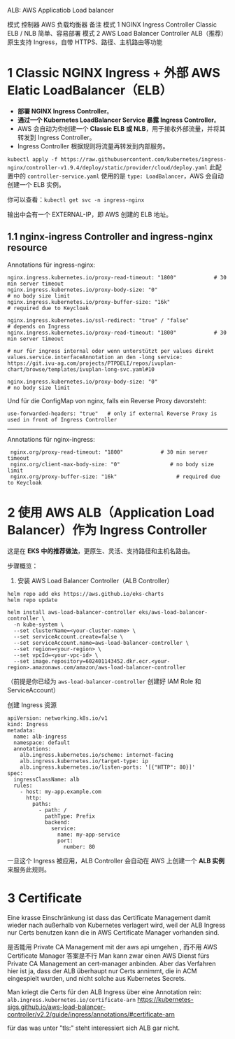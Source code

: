 
ALB:  AWS Applicatiob Load balancer 


模式	控制器	AWS 负载均衡器	备注
模式 1	NGINX Ingress Controller	Classic ELB / NLB	简单、容易部署
模式 2	AWS Load Balancer Controller	ALB（推荐）	原生支持 Ingress，自带 HTTPS、路径、主机路由等功能



# 1 Classic NGINX Ingress + 外部 AWS Elatic LoadBalancer（ELB）

- **部署 NGINX Ingress Controller**。
- **通过一个 Kubernetes LoadBalancer Service 暴露 Ingress Controller**。
- AWS 会自动为你创建一个 **Classic ELB 或 NLB**，用于接收外部流量，并将其转发到 Ingress Controller。
- Ingress Controller 根据规则将流量再转发到内部服务。



`kubectl apply -f https://raw.githubusercontent.com/kubernetes/ingress-nginx/controller-v1.9.4/deploy/static/provider/cloud/deploy.yaml`
此配置中的 `controller-service.yaml` 使用的是 `type: LoadBalancer`，AWS 会自动创建一个 ELB 实例。

你可以查看：`kubectl get svc -n ingress-nginx`

输出中会有一个 EXTERNAL-IP，即 AWS 创建的 ELB 地址。



## 1.1 nginx-ingress Controller  and ingress-nginx resource 

Annotations für ingress-nginx:
```
nginx.ingress.kubernetes.io/proxy-read-timeout: "1800"            # 30 min server timeout
nginx.ingress.kubernetes.io/proxy-body-size: "0"                        # no body size limit
nginx.ingress.kubernetes.io/proxy-buffer-size: "16k"                   # required due to Keycloak

nginx.ingress.kubernetes.io/ssl-redirect: "true" / "false"               # depends on Ingress
nginx.ingress.kubernetes.io/proxy-read-timeout: "1800"            # 30 min server timeout

# nur für ingress internal oder wenn unterstützt per values direkt values.service.interfaceAnnotation an den -long service: https://git.ivu-ag.com/projects/PTPDELI/repos/ivuplan-chart/browse/templates/ivuplan-long-svc.yaml#10

nginx.ingress.kubernetes.io/proxy-body-size: "0"                        # no body size limit
```

Und für die ConfigMap von nginx, falls ein Reverse Proxy davorsteht: 
```
use-forwarded-headers: "true"   # only if external Reverse Proxy is used in front of Ingress Controller
```

---


Annotations für nginx-ingress:
```
 nginx.org/proxy-read-timeout: "1800"            # 30 min server timeout
 nginx.org/client-max-body-size: "0"                # no body size limit
 nginx.org/proxy-buffer-size: "16k"                   # required due to Keycloak
```


# 2 使用 AWS ALB（Application Load Balancer）作为 Ingress Controller

这是在 **EKS 中的推荐做法**，更原生、灵活、支持路径和主机名路由。

步骤概览：
1. 安装 AWS Load Balancer Controller（ALB Controller）

```
helm repo add eks https://aws.github.io/eks-charts
helm repo update

helm install aws-load-balancer-controller eks/aws-load-balancer-controller \
  -n kube-system \
  --set clusterName=<your-cluster-name> \
  --set serviceAccount.create=false \
  --set serviceAccount.name=aws-load-balancer-controller \
  --set region=<your-region> \
  --set vpcId=<your-vpc-id> \
  --set image.repository=602401143452.dkr.ecr.<your-region>.amazonaws.com/amazon/aws-load-balancer-controller
```

（前提是你已经为 `aws-load-balancer-controller` 创建好 IAM Role 和 ServiceAccount）


创建 Ingress 资源
```
apiVersion: networking.k8s.io/v1
kind: Ingress
metadata:
  name: alb-ingress
  namespace: default
  annotations:
    alb.ingress.kubernetes.io/scheme: internet-facing
    alb.ingress.kubernetes.io/target-type: ip
    alb.ingress.kubernetes.io/listen-ports: '[{"HTTP": 80}]'
spec:
  ingressClassName: alb
  rules:
    - host: my-app.example.com
      http:
        paths:
          - path: /
            pathType: Prefix
            backend:
              service:
                name: my-app-service
                port:
                  number: 80
```

一旦这个 Ingress 被应用，ALB Controller 会自动在 AWS 上创建一个 **ALB 实例** 来服务此规则。


# 3 Certificate

Eine krasse Einschränkung ist dass das Certificate Management damit wieder nach außerhalb von Kubernetes verlagert wird, weil der ALB Ingress nur Certs benutzen kann die in AWS Certificate Manager vorhanden sind. 


是否能用 Private CA Management mit der aws api umgehen , 而不用  AWS Certificate Manager
答案是不行 
Man kann zwar einen AWS Dienst fürs Private CA Management an cert-manager anbinden. Aber das Verfahren hier ist ja, dass der ALB überhaupt nur Certs annimmt, die in ACM eingespielt wurden, und nicht solche aus Kubernetes Secrets. 

Man kriegt die Certs für den ALB Ingress über eine Annotation rein: 
`alb.ingress.kubernetes.io/certificate-arn`
https://kubernetes-sigs.github.io/aws-load-balancer-controller/v2.2/guide/ingress/annotations/#certificate-arn

für das was unter "tls:" steht interessiert sich ALB gar nicht. 



